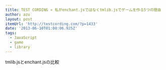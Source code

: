 ```yaml
---
title: TEST CORDING » 私がenchant.jsではなくtmlib.jsでゲームを作る5つの理由
author: azu
layout: post
itemUrl: 'http://testcording.com/?p=1433'
date: '2013-06-10T01:00:06.925Z'
tags:
  - JavaScript
  - game
  - library
---
```

tmlib.jsとenchant.jsの比較
